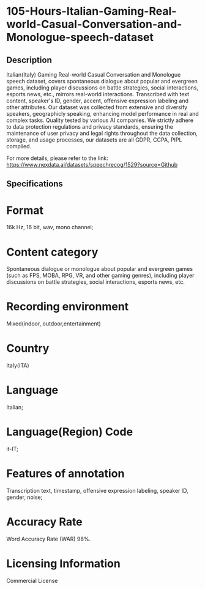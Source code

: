 # 105-Hours-Italian-Gaming-Real-world-Casual-Conversation-and-Monologue-speech-dataset

## Description
Italian(Italy) Gaming Real-world Casual Conversation and Monologue speech dataset, covers spontaneous dialogue about popular and evergreen games, including player discussions on battle strategies, social interactions, esports news, etc., mirrors real-world interactions. Transcribed with text content, speaker's ID, gender, accent, offensive expression labeling and other attributes. Our dataset was collected from extensive and diversify speakers, geographicly speaking, enhancing model performance in real and complex tasks. Quality tested by various AI companies. We strictly adhere to data protection regulations and privacy standards, ensuring the maintenance of user privacy and legal rights throughout the data collection, storage, and usage processes, our datasets are all GDPR, CCPA, PIPL complied.

For more details, please refer to the link: https://www.nexdata.ai/datasets/speechrecog/1529?source=Github


## Specifications

# Format
16k Hz, 16 bit, wav, mono channel;
# Content category
Spontaneous dialogue or monologue about popular and evergreen games (such as FPS, MOBA, RPG, VR, and other gaming genres), including player discussions on battle strategies, social interactions, esports news, etc.
# Recording environment
Mixed(indoor, outdoor,entertainment)
# Country
Italy(ITA)
# Language
Italian;
# Language(Region) Code
it-IT;
# Features of annotation
Transcription text, timestamp, offensive expression labeling, speaker ID, gender, noise;
# Accuracy Rate
Word Accuracy Rate (WAR) 98%.
# Licensing Information
Commercial License
